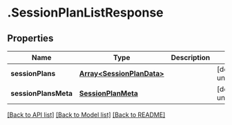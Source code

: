 # .SessionPlanListResponse

## Properties

Name | Type | Description | Notes
------------ | ------------- | ------------- | -------------
**sessionPlans** | [**Array&lt;SessionPlanData&gt;**](SessionPlanData.md) |  | [default to undefined]
**sessionPlansMeta** | [**SessionPlanMeta**](SessionPlanMeta.md) |  | [default to undefined]


[[Back to API list]](../README.md#documentation-for-api-endpoints) [[Back to Model list]](../README.md#documentation-for-models) [[Back to README]](../README.md)
